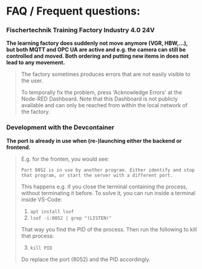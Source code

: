 # FAQ / Frequent questions:

### Fischertechnik Training Factory Industry 4.0 24V

**The learning factory does suddenly not move anymore (VGR, HBW,...), but both MQTT and OPC UA are active and e.g. the camera can still be controlled and moved. Both ordering and putting new items in does not lead to any movement.**

> The factory sometimes produces errors that are not easily visible to the user.
> 
> To temporally fix the problem, press 'Acknowledge Errors' at the Node-RED Dashboard. Note that this Dashboard is not publicly available and can only be reached from within the local network of the factory.

### Development with the Devcontainer

**The port is already in use when (re-)launching either the backend or frontend.**

> E.g. for the fronten, you would see:
> ```Address already in use
> Port 8052 is in use by another program. Either identify and stop that program, or start the server with a different port.
> ```
> This happens e.g. if you close the terminal containing the process, without terminating it before.
> To solve it, you can run inside a terminal inside VS-Code:
> 
> 1. `apt install lsof`
> 2. `lsof -i:8052 | grep "(LISTEN)"`
> 
> That way you find the PID of the process.
> Then run the following to kill that process:
> 
> 3. `kill PID`
> 
> Do replace the port (8052) and the PID accordingly.